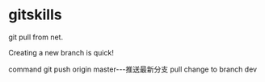# gitskills

git pull from net.

Creating a new branch is quick!


command
git push origin master---推送最新分支
pull change to branch dev

